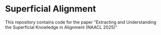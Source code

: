 # Superficial Alignment

This repository contains code for the paper "Extracting and Understanding the Superficial Knowledge in Alignment (NAACL 2025)"

